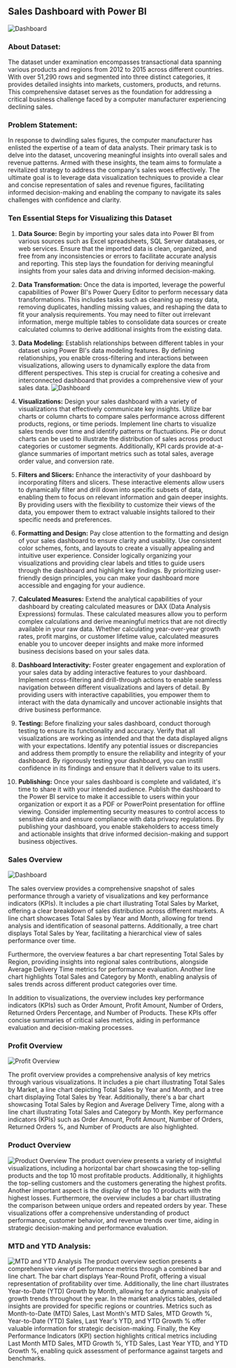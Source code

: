 ## Sales Dashboard with Power BI
![Dashboard](https://github.com/md-sadik-hossen/Sales-Dashboard/blob/main/images/Analytics%20cover.png)

### About Dataset:
The dataset under examination encompasses transactional data spanning various products and regions from 2012 to 2015 across different countries. With over 51,290 rows and segmented into three distinct categories, it provides detailed insights into markets, customers, products, and returns. This comprehensive dataset serves as the foundation for addressing a critical business challenge faced by a computer manufacturer experiencing declining sales.

### Problem Statement:
In response to dwindling sales figures, the computer manufacturer has enlisted the expertise of a team of data analysts. Their primary task is to delve into the dataset, uncovering meaningful insights into overall sales and revenue patterns. Armed with these insights, the team aims to formulate a revitalized strategy to address the company's sales woes effectively. The ultimate goal is to leverage data visualization techniques to provide a clear and concise representation of sales and revenue figures, facilitating informed decision-making and enabling the company to navigate its sales challenges with confidence and clarity.


### Ten Essential Steps for Visualizing this Dataset

1. **Data Source:** Begin by importing your sales data into Power BI from various sources such as Excel spreadsheets, SQL Server databases, or web services. Ensure that the imported data is clean, organized, and free from any inconsistencies or errors to facilitate accurate analysis and reporting. This step lays the foundation for deriving meaningful insights from your sales data and driving informed decision-making.

2. **Data Transformation:** Once the data is imported, leverage the powerful capabilities of Power BI's Power Query Editor to perform necessary data transformations. This includes tasks such as cleaning up messy data, removing duplicates, handling missing values, and reshaping the data to fit your analysis requirements. You may need to filter out irrelevant information, merge multiple tables to consolidate data sources or create calculated columns to derive additional insights from the existing data.

3. **Data Modeling:** Establish relationships between different tables in your dataset using Power BI's data modeling features. By defining relationships, you enable cross-filtering and interactions between visualizations, allowing users to dynamically explore the data from different perspectives. This step is crucial for creating a cohesive and interconnected dashboard that provides a comprehensive view of your sales data.
![Dashboard](https://github.com/md-sadik-hossen/Sales-Dashboard/blob/main/images/Star%20Schema.JPG)
4. **Visualizations:** Design your sales dashboard with a variety of visualizations that effectively communicate key insights. Utilize bar charts or column charts to compare sales performance across different products, regions, or time periods. Implement line charts to visualize sales trends over time and identify patterns or fluctuations. Pie or donut charts can be used to illustrate the distribution of sales across product categories or customer segments. Additionally, KPI cards provide at-a-glance summaries of important metrics such as total sales, average order value, and conversion rate.

5. **Filters and Slicers:** Enhance the interactivity of your dashboard by incorporating filters and slicers. These interactive elements allow users to dynamically filter and drill down into specific subsets of data, enabling them to focus on relevant information and gain deeper insights. By providing users with the flexibility to customize their views of the data, you empower them to extract valuable insights tailored to their specific needs and preferences.

6. **Formatting and Design:** Pay close attention to the formatting and design of your sales dashboard to ensure clarity and usability. Use consistent color schemes, fonts, and layouts to create a visually appealing and intuitive user experience. Consider logically organizing your visualizations and providing clear labels and titles to guide users through the dashboard and highlight key findings. By prioritizing user-friendly design principles, you can make your dashboard more accessible and engaging for your audience.

7. **Calculated Measures:** Extend the analytical capabilities of your dashboard by creating calculated measures or DAX (Data Analysis Expressions) formulas. These calculated measures allow you to perform complex calculations and derive meaningful metrics that are not directly available in your raw data. Whether calculating year-over-year growth rates, profit margins, or customer lifetime value, calculated measures enable you to uncover deeper insights and make more informed business decisions based on your sales data.

8. **Dashboard Interactivity:** Foster greater engagement and exploration of your sales data by adding interactive features to your dashboard. Implement cross-filtering and drill-through actions to enable seamless navigation between different visualizations and layers of detail. By providing users with interactive capabilities, you empower them to interact with the data dynamically and uncover actionable insights that drive business performance.

9. **Testing:** Before finalizing your sales dashboard, conduct thorough testing to ensure its functionality and accuracy. Verify that all visualizations are working as intended and that the data displayed aligns with your expectations. Identify any potential issues or discrepancies and address them promptly to ensure the reliability and integrity of your dashboard. By rigorously testing your dashboard, you can instill confidence in its findings and ensure that it delivers value to its users.

10. **Publishing:** Once your sales dashboard is complete and validated, it's time to share it with your intended audience. Publish the dashboard to the Power BI service to make it accessible to users within your organization or export it as a PDF or PowerPoint presentation for offline viewing. Consider implementing security measures to control access to sensitive data and ensure compliance with data privacy regulations. By publishing your dashboard, you enable stakeholders to access timely and actionable insights that drive informed decision-making and support business objectives.

### Sales Overview
![Dashboard](https://github.com/md-sadik-hossen/Sales-Dashboard/blob/main/images/Sales%20Dashboard%20-%2004_page-0001.jpg)

The sales overview provides a comprehensive snapshot of sales performance through a variety of visualizations and key performance indicators (KPIs). It includes a pie chart illustrating Total Sales by Market, offering a clear breakdown of sales distribution across different markets. A line chart showcases Total Sales by Year and Month, allowing for trend analysis and identification of seasonal patterns. Additionally, a tree chart displays Total Sales by Year, facilitating a hierarchical view of sales performance over time.

Furthermore, the overview features a bar chart representing Total Sales by Region, providing insights into regional sales contributions, alongside Average Delivery Time metrics for performance evaluation. Another line chart highlights Total Sales and Category by Month, enabling analysis of sales trends across different product categories over time.

In addition to visualizations, the overview includes key performance indicators (KPIs) such as Order Amount, Profit Amount, Number of Orders, Returned Orders Percentage, and Number of Products. These KPIs offer concise summaries of critical sales metrics, aiding in performance evaluation and decision-making processes.

### Profit Overview
![Profit Overview](https://github.com/md-sadik-hossen/Sales-Dashboard/blob/main/images/Sales%20Dashboard%20-%2004_page-0002.jpg)

The profit overview provides a comprehensive analysis of key metrics through various visualizations. It includes a pie chart illustrating Total Sales by Market, a line chart depicting Total Sales by Year and Month, and a tree chart displaying Total Sales by Year. Additionally, there's a bar chart showcasing Total Sales by Region and Average Delivery Time, along with a line chart illustrating Total Sales and Category by Month. Key performance indicators (KPIs) such as Order Amount, Profit Amount, Number of Orders, Returned Orders %, and Number of Products are also highlighted. 

### Product Overview
![Product Overview](https://github.com/md-sadik-hossen/Sales-Dashboard/blob/main/images/Sales%20Dashboard%20-%2004_page-0003.jpg)
The product overview presents a variety of insightful visualizations, including a horizontal bar chart showcasing the top-selling products and the top 10 most profitable products. Additionally, it highlights the top-selling customers and the customers generating the highest profits. Another important aspect is the display of the top 10 products with the highest losses. Furthermore, the overview includes a bar chart illustrating the comparison between unique orders and repeated orders by year. These visualizations offer a comprehensive understanding of product performance, customer behavior, and revenue trends over time, aiding in strategic decision-making and performance evaluation.

### MTD and YTD Analysis:
![MTD and YTD Analysis](https://github.com/md-sadik-hossen/Sales-Dashboard/blob/main/images/Sales%20Dashboard%20-%2004_page-0004.jpg)
The product overview section presents a comprehensive view of performance metrics through a combined bar and line chart. The bar chart displays Year-Round Profit, offering a visual representation of profitability over time. Additionally, the line chart illustrates Year-to-Date (YTD) Growth by Month, allowing for a dynamic analysis of growth trends throughout the year. In the market analytics tables, detailed insights are provided for specific regions or countries. Metrics such as Month-to-Date (MTD) Sales, Last Month's MTD Sales, MTD Growth %, Year-to-Date (YTD) Sales, Last Year's YTD, and YTD Growth % offer valuable information for strategic decision-making. Finally, the Key Performance Indicators (KPI) section highlights critical metrics including Last Month MTD Sales, MTD Growth %, YTD Sales, Last Year YTD, and YTD Growth %, enabling quick assessment of performance against targets and benchmarks. 


